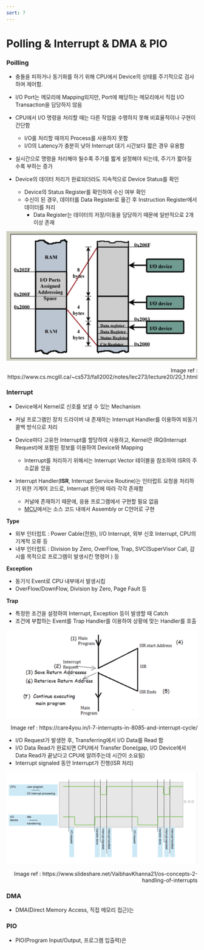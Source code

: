 ```yaml
---
sort: 7
---
```


# Polling & Interrupt & DMA & PIO

### Poilling

* 충돌을 피하거나 동기화를 하기 위해 CPU에서 Device의 상태를 주기적으로 검사하며 제어함. 

* I/O Port는 메모리에 Mapping되지만, Port에 해당하는 메모리에서 직접 I/O Transaction을 담당하지 않음
* CPU에서 I/O 명령을 처리할 때는 다른 작업을 수행하지 못해 비효율적이나 구현이 간단함
  * I/O를 처리할 때까지 Process를 사용하지 못함
  * I/O의 Latency가 충분히 낮아 Interrupt 대기 시간보다 짧은 경우 유용함

* 실시간으로 명령을 처리해야 될수록 주기를 짧게 설정해야 되는데, 주기가 짧아질 수록 부하는 증가
* Device의 데이터 처리가 완료되더라도 지속적으로 Device Status를 확인
  * Device의 Status Register를 확인하여 수신 여부 확인
  * 수신이 된 경우, 데이터를 Data Register로 옮긴 후 Instruction Register에서 데이터를 처리
    * Data Register는 데이터의 저장/이동을 담당하기 때문에 일반적으로 2개 이상 존재

![Polling](./Img/Polling.png)

<div style="text-align: right"> Image ref : https://www.cs.mcgill.ca/~cs573/fall2002/notes/lec273/lecture20/20_1.html </div>

### Interrupt

* Device에서 Kernel로 신호를 보낼 수 있는 Mechanism

* 커널 프로그램인 장치 드라이버 내 존재하는 Interrupt Handler를 이용하여 비동기 콜백 방식으로 처리
* Device마다 고유한 Interrupt를 할당하여 사용하고, Kernel은 IRQ(Interrupt Request)에 포함된 정보를 이용하여 Device와 Mapping
  * Interrupt를 처리하기 위해서는 Interrupt Vector 테이블을 참조하여 ISR의 주소값을 얻음
* Interrupt Handler(**ISR**, Interrupt Service Routine)는 인터럽트 요청을 처리하기 위한 기계어 코드로, Interrupt 원인에 따라 각각 존재함
  * 커널에 존재하기 때문에, 응용 프로그램에서 구현할 필요 없음
  * [MCU](https://jeothen.github.io/Computer_Science/OS/Processor.html)에서는 소스 코드 내에서 Assembly or C언어로 구현

**Type**

* 외부 인터럽트 : Power Cable(전원), I/O Interrupt, 외부 신호 Interrupt, CPU의 기계적 오류 등
* 내부 인터럽트 :  Division by Zero, OverFlow, Trap, SVC(SuperVisor Call, 감시를 목적으로 프로그램이 발생시킨 명령어 ) 등 

**Exception**

* 동기식 Event로 CPU 내부에서 발생시킴
* OverFlow/DownFlow, Division by Zero, Page Fault 등 

**Trap**

* 특정한 조건을 설정하여 Interrupt, Exception 등이 발생할 때 Catch
* 조건에 부합하는 Event를 Trap Handler를 이용하여 상황에 맞는 Handler를 호출

![Interrupt](./Img/Interrupt.png)

<div style="text-align: right"> Image ref : https://care4you.in/l-7-interrupts-in-8085-and-interrupt-cycle/ </div>

* I/O Request가 발생한 후, Transferring에서 I/O Data를 Read 함
* I/O Data Read가 완료되면 CPU에서 Transfer Done(gap, I/O Device에서 Data Read가 끝났다고 CPU에 알려주는데 시간이 소요됨)
* Interrupt signaled 동안 Interrupt가 진행(ISR 처리)

![Interrupt_timeline](./Img/Interrupt_timeline.png)

<div style="text-align: right"> Image ref : https://www.slideshare.net/VaibhavKhanna21/os-concepts-2-handling-of-interrupts </div>



### DMA

* DMA(Direct Memory Access, 직접 메모리 접근)는 



### PIO

* PIO(Program Input/Output, 프로그램 입출력)은 



